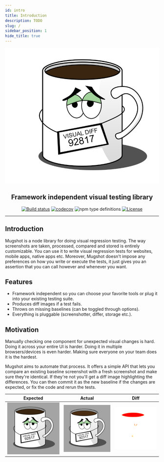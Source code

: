 ```yaml
---
id: intro
title: Introduction
description: TODO
slug: /
sidebar_position: 1
hide_title: true
---
```


<!--suppress HtmlDeprecatedAttribute -->
<div align="center">

![logo](/img/logo.png)

<h2>Framework independent visual testing library</h2>

[![Build status](https://github.com/NiGhTTraX/mugshot/actions/workflows/ci.yml/badge.svg)](https://github.com/NiGhTTraX/mugshot/actions/workflows/ci.yml)
[![codecov](https://codecov.io/gh/NiGhTTraX/mugshot/branch/master/graph/badge.svg)](https://codecov.io/gh/NiGhTTraX/mugshot)
![npm type definitions](https://img.shields.io/npm/types/mugshot.svg)
[![License](https://img.shields.io/github/license/nighttrax/mugshot)](https://github.com/NiGhTTraX/mugshot/blob/master/LICENSE)

</div>

----

## Introduction

Mugshot is a node library for doing visual regression testing. The way screenshots are taken, processed, compared and stored is entirely customizable. You can use it to write visual regression tests for websites, mobile apps, native apps etc. Moreover, Mugshot doesn't impose any preferences on how you write or execute the tests, it just gives you an assertion that you can call however and whenever you want.

## Features

- Framework independent so you can choose your favorite tools or plug it into your existing testing suite.
- Produces diff images if a test fails.
- Throws on missing baselines (can be toggled through options).
- Everything is pluggable (screenshotter, differ, storage etc.).

## Motivation

Manually checking one component for unexpected visual changes is hard. Doing it across your entire UI is harder. Doing it in multiple browsers/devices is even harder. Making sure everyone on your team does it is the hardest.

Mugshot aims to automate that process. It offers a simple API that lets you compare an existing baseline screenshot with a fresh screenshot and make sure they're identical. If they're not you'll get a diff image highlighting the differences. You can then commit it as the new baseline if the changes are expected, or fix the code and rerun the tests.

| Expected                       | Actual                     | Diff                   |
|--------------------------------|----------------------------|------------------------|
| ![expected](/img/expected.png) | ![actual](/img/actual.png) | ![diff](/img/diff.png) |
